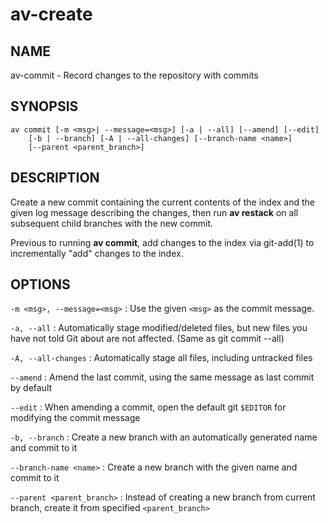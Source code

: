 # av-create

## NAME

av-commit - Record changes to the repository with commits

## SYNOPSIS

```synopsis
av commit [-m <msg>| --message=<msg>] [-a | --all] [--amend] [--edit]
    [-b | --branch] [-A | --all-changes] [--branch-name <name>]
    [--parent <parent_branch>]
```

## DESCRIPTION

Create a new commit containing the current contents of the index and the given
log message describing the changes, then run **av restack** on all
subsequent child branches with the new commit.

Previous to running **av commit**, add changes to the index via
git-add(1) to incrementally "add" changes to the index.

## OPTIONS

`-m <msg>, --message=<msg>`
: Use the given `<msg>` as the commit message.

`-a, --all`
: Automatically stage modified/deleted files, but new files you have not told
  Git about are not affected. (Same as git commit --all)

`-A, --all-changes`
: Automatically stage all files, including untracked files

`--amend`
: Amend the last commit, using the same message as last commit by default

`--edit`
: When amending a commit, open the default git `$EDITOR` for modifying the
  commit message

`-b, --branch`
: Create a new branch with an automatically generated name and commit to it

`--branch-name <name>`
: Create a new branch with the given name and commit to it

`--parent <parent_branch>`
: Instead of creating a new branch from current branch, create it from
  specified `<parent_branch>`

